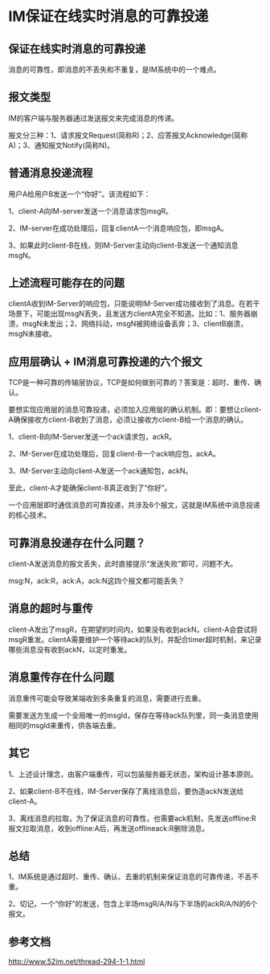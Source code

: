 # IM保证在线实时消息的可靠投递

## 保证在线实时消息的可靠投递

消息的可靠性，即消息的不丢失和不重复，是IM系统中的一个难点。

## 报文类型

IM的客户端与服务器通过发送报文来完成消息的传递。

报文分三种：1、请求报文Request(简称R)；2、应答报文Acknowledge(简称A)；3、通知报文Notify(简称N)。

## 普通消息投递流程

用户A给用户B发送一个“你好”。该流程如下：

1、client-A向IM-server发送一个消息请求包msgR。

2、IM-server在成功处理后，回复clientA一个消息响应包，即msgA。

3、如果此时client-B在线，则IM-Server主动向client-B发送一个通知消息msgN。

## 上述流程可能存在的问题

clientA收到IM-Server的响应包，只能说明IM-Server成功接收到了消息。在若干场景下，可能出现msgN丢失，且发送方clientA完全不知道。比如：1、服务器崩溃，msgN未发出；2、网络抖动，msgN被网络设备丢弃；3、clientB崩溃，msgN未接收。

## 应用层确认 + IM消息可靠投递的六个报文

TCP是一种可靠的传输层协议，TCP是如何做到可靠的？答案是：超时、重传、确认。

要想实现应用层的消息可靠投递，必须加入应用层的确认机制。即：要想让client-A确保接收方client-B收到了消息，必须让接收方client-B给一个消息的确认。

1、client-B向IM-Server发送一个ack请求包，ackR。

2、IM-Server在成功处理后，回复client-B一个ack响应包，ackA。

3、IM-Server主动向client-A发送一个ack通知包，ackN。

至此，client-A才能确保client-B真正收到了“你好”。

一个应用层即时通信消息的可靠投递，共涉及6个报文，这就是IM系统中消息投递的核心技术。

## 可靠消息投递存在什么问题？

client-A发送消息的报文丢失，此时直接提示“发送失败”即可，问题不大。

msg:N，ack:R，ack:A，ack:N这四个报文都可能丢失？

## 消息的超时与重传

client-A发出了msgR，在期望的时间内，如果没有收到ackN，client-A会尝试将msgR重发。clientA需要维护一个等待ack的队列，并配合timer超时机制，来记录哪些消息没有收到ackN，以定时重发。

## 消息重传存在什么问题

消息重传可能会导致某端收到多条重复的消息，需要进行去重。

需要发送方生成一个全局唯一的msgId，保存在等待ack队列里，同一条消息使用相同的msgId来重传，供各端去重。

## 其它

1、上述设计理念，由客户端重传，可以包装服务器无状态，架构设计基本原则。

2、如果client-B不在线，IM-Server保存了离线消息后，要伪造ackN发送给client-A。

3、离线消息的拉取，为了保证消息的可靠性，也需要ack机制，先发送offline:R报文拉取消息，收到offline:A后，再发送offlineack:R删除消息。

## 总结

1、IM系统是通过超时、重传、确认、去重的机制来保证消息的可靠传递，不丢不重。

2、切记，一个“你好”的发送，包含上半场msgR/A/N与下半场的ackR/A/N的6个报文。

## 参考文档

http://www.52im.net/thread-294-1-1.html
